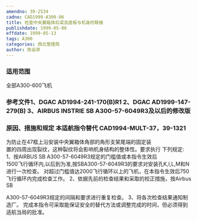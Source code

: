```yaml
---
amendno: 39-2534  
cadno: CAD1999-A300-06  
title: 检查中央翼箱体后梁及底板与机身的联接  
publishdate: 1999-05-06  
effdate: 1999-05-13  
tags: A300  
categories: 西北管理局  
author: 陈岳亭  
---
```

  
### 适用范围  
全部A300-600飞机  
  
<!--more-->  
### 参考文件1、DGAC AD1994-241-170(B)R1 2、DGAC AD1999-147-279(B) 3、AIRBUS INSTRIE SB A300-57-6049R3及以后的修改版  
  
### 原因、措施和规定 本适航指令替代 CAD1994-MULT-37，39-1321  
为防止在47框上沿安装中央翼箱体角部的角形支架尾端的固定装  
置的四周出现裂纹，这种裂纹将会影响机身结构的整体性。要求执行     下列规定: 1、按AIRBUS SB A300-57-6049R3规定的门槛值或本指令生效后  
1500飞行循环内,以后到为准,按SBA300-57-6049R3的要求对安装孔K,I,L,M和N进行一次检查。     对超过门槛值达2000飞行循环以上的飞机，在本指令生效后750飞行循环内完成检查工作。 2、依据先前的检查结果和采取的校正措施，按Airbus SB  
  
A300-57-6049R3规定的间隔和要求进行重复检查。 3、将各次检查结果通知制造厂。         完成本指令可采取能保证安全的替代方法或调整完成的时间，但必须得到适航当局的批准。  
